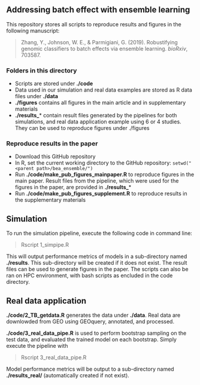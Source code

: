 ## Addressing batch effect with ensemble learning

This repository stores all scripts to reproduce results and figures in the following manuscript:

> Zhang, Y., Johnson, W. E., & Parmigiani, G. (2019). Robustifying genomic classifiers to batch effects via ensemble learning. *bioRxiv*, 703587.


### Folders in this directory
+ Scripts are stored under **./code**
+ Data used in our simulation and real data examples are stored as R data files under **./data**
+ **./figures** contains all figures in the main article and in supplementary materials
+ **./results_*** contain result files generated by the pipelines for both simulations, and real data application example using 6 or 4 studies. They can be used to reproduce figures under ./figures


### Reproduce results in the paper
+ Download this GitHub repository
+ In R, set the current working directory to the GitHub repository: ``setwd("<parent path>/bea_ensemble/")``
+ Run **./code/make_pub_figures_mainpaper.R** to reproduce figures in the main paper. Result files from the pipeline, which were used for the figures in the paper, are provided in **./results_***
+ Run **./code/make_pub_figures_supplement.R** to reproduce results in the supplementary materials


## Simulation 
To run the simulation pipeline, execute the following code in command line:

> Rscript 1_simpipe.R <sample size per batch> <mean batch effect> <variance batch effect>

This will output performance metrics of models in a sub-directory named **./results**. This sub-directory will be created if it does not exist. The result files can be used to generate figures in the paper. The scripts can also be ran on HPC environment, with bash scripts as encluded in the code directory. 


## Real data application
**./code/2_TB_getdata.R** generates the data under **./data**. Real data are downlowded from GEO using GEOquery, annotated, and processed. 

**./code/3_real_data_pipe.R** is used to perform bootstrap sampling on the test data, and evaluated the trained model on each bootstrap. Simply execute the pipeline with

> Rscript 3_real_data_pipe.R

Model performance metrics will be output to a sub-directory named **./results_real/** (automatically created if not exist).

